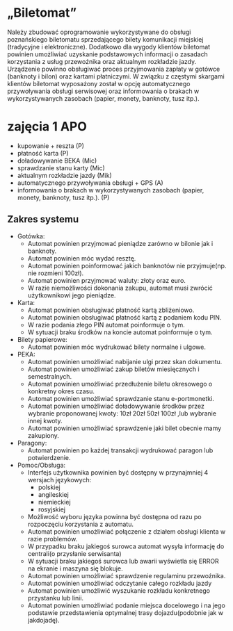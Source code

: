 # „Biletomat”

Należy zbudować oprogramowanie wykorzystywane do obsługi poznańskiego biletomatu sprzedającego bilety komunikacji miejskiej (tradycyjne i elektroniczne). Dodatkowo dla wygody klientów biletomat powinien umożliwiać uzyskanie podstawowych informacji o zasadach korzystania z usług przewoźnika oraz aktualnym rozkładzie jazdy. Urządzenie powinno obsługiwać proces przyjmowania zapłaty w gotówce (banknoty i bilon) oraz kartami płatniczymi. W związku z częstymi skargami klientów biletomat wyposażony został w opcję automatycznego przywoływania obsługi serwisowej oraz informowania o brakach w wykorzystywanych zasobach (papier, monety, banknoty, tusz itp.).

# zajęcia 1 APO

-   kupowanie + reszta (P)
-   płatność karta (P)
-   doładowywanie BEKA (Mic)
-   sprawdzanie stanu karty (Mic)
-   aktualnym rozkładzie jazdy (Mik)
-   automatycznego przywoływania obsługi + GPS (A)
-   informowania o brakach w wykorzystywanych zasobach (papier, monety, banknoty, tusz itp.). (P)

## Zakres systemu

-   Gotówka:
    -   Automat powinien przyjmować pieniądze zarówno w bilonie jak i banknoty.
    -   Automat powinien móc wydać resztę.
    -   Automat powinien poinformować jakich banknotów nie przyjmuje(np. nie rozmieni 100zł).
    -   Automat powinien przyjmować waluty: złoty oraz euro.
    -   W razie niemożliwości dokonania zakupu, automat musi zwrócić użytkownikowi jego pieniądze.
-   Karta:
    -   Automat powinien obsługiwać płatność kartą zbliżeniowo.
    -   Automat powinien obsługiwać płatność kartą z podaniem kodu PIN.
    -   W razie podania złego PIN automat poinformuje o tym.
    -   W sytuacji braku środków na koncie automat poinformuje o tym.
-   Bilety papierowe:
    -   Automat powinien móc wydrukować bilety normalne i ulgowe.
-   PEKA:
    -   Automat powinien umożliwiać nabijanie ulgi przez skan dokumentu.
    -   Automat powinien umożliwiać zakup biletów miesięcznych i semestralnych.
    -   Automat powinien umożliwiać przedłużenie biletu okresowego o konkretny okres czasu.
    -   Automat powinien umożliwiać sprawdzanie stanu e-portmonetki.
    -   Automat powinien umożliwiać doładowywanie środków przez wybranie proponowanej kwoty: 10zł 20zł 50zł 100zł ,lub wybranie innej kwoty.
    -   Automat powinien umożliwiać sprawdzenie jaki bilet obecnie mamy zakupiony.
-   Paragony:
    -   Automat powinien po każdej transakcji wydrukować paragon lub potwierdzenie.
-   Pomoc/Obsługa:
    -   Interfejs użytkownika powinien być dostępny w przynajmniej 4 wersjach językowych:
        -   polskiej
        -   angileskiej
        -   niemieckiej
        -   rosyjskiej
    -   Możliwość wyboru języka powinna być dostępna od razu po rozpoczęciu korzystania z automatu.
    -   Automat powinien umożliwiać połączenie z działem obsługi klienta w razie problemów.
    -   W przypadku braku jakiegoś surowca automat wysyła informację do centrali(o przysłanie serwisanta)
    -   W sytuacji braku jakiegoś surowca lub awarii wyświetla się ERROR na ekranie i maszyna się blokuje.
    -   Automat powinien umożliwiać sprawdzenie regulaminu przewoźnika.
    -   Automat powinien umożliwiać odczytanie całego rozkładu jazdy
    -   Automat powinien umożliwić wyszukanie rozkładu konkretnego przystanku lub linii.
    -   Automat powinien umożliwiać podanie miejsca docelowego i na jego podstawie przedstawienia optymalnej trasy dojazdu(podobnie jak w jakdojadę).
